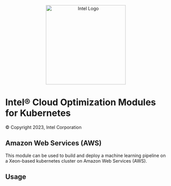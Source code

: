 
<p align="center">
  <img src="https://github.com/intel/kubernetes-intel-aws-high-availability-training/blob/main/images/logo-classicblue-800px.png?raw=true" alt="Intel Logo" width="250"/>
</p>

# Intel® Cloud Optimization Modules for Kubernetes

© Copyright 2023, Intel Corporation

## Amazon Web Services (AWS)

This module can be used to build and deploy a machine learning pipeline on a Xeon-based kubernetes cluster on Amazon Web Services (AWS).

## Usage